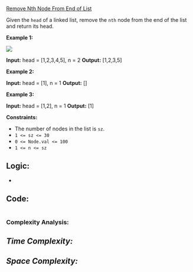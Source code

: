 [Remove Nth Node From End of List](https://leetcode.com/problems/remove-nth-node-from-end-of-list/)

Given the `head` of a linked list, remove the `nth` node from the end of the list and return its head.

**Example 1:**

![](https://assets.leetcode.com/uploads/2020/10/03/remove_ex1.jpg)

**Input:** head = [1,2,3,4,5], n = 2
**Output:** [1,2,3,5]

**Example 2:**

**Input:** head = [1], n = 1
**Output:** []

**Example 3:**

**Input:** head = [1,2], n = 1
**Output:** [1]

**Constraints:**

- The number of nodes in the list is `sz`.
- `1 <= sz <= 30`
- `0 <= Node.val <= 100`
- `1 <= n <= sz`


## **Logic:**

-  


## **Code:**

```cpp

```

### **Complexity Analysis:**

***Time Complexity:***
- 

***Space Complexity:***
- 

